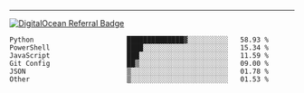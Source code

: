 ---
[![DigitalOcean Referral Badge](https://web-platforms.sfo2.digitaloceanspaces.com/WWW/Badge%203.svg)](https://www.digitalocean.com/?refcode=37fa54d82492&utm_campaign=Referral_Invite&utm_medium=Referral_Program&utm_source=badge)

<!--START_SECTION:waka-->

```text
Python                       ██████████████▓░░░░░░░░░░   58.93 %
PowerShell                   ████░░░░░░░░░░░░░░░░░░░░░   15.34 %
JavaScript                   ███░░░░░░░░░░░░░░░░░░░░░░   11.59 %
Git Config                   ██▒░░░░░░░░░░░░░░░░░░░░░░   09.00 %
JSON                         ▒░░░░░░░░░░░░░░░░░░░░░░░░   01.78 %
Other                        ▒░░░░░░░░░░░░░░░░░░░░░░░░   01.53 %
```

<!--END_SECTION:waka-->


[linkedin]: https://www.linkedin.com/in/mohamed-elh/

